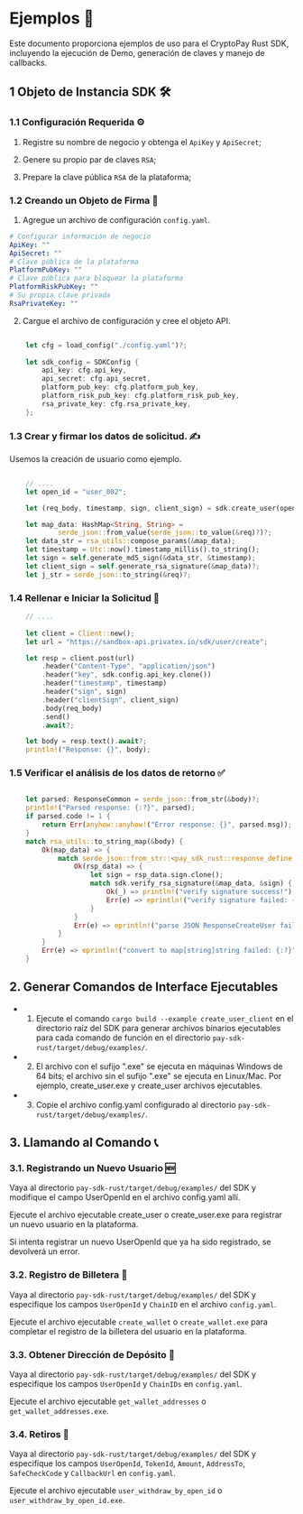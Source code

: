 # Ejemplos 📝

Este documento proporciona ejemplos de uso para el CryptoPay Rust SDK, incluyendo la ejecución de Demo, generación de claves y manejo de callbacks.

## 1 Objeto de Instancia SDK 🛠️

### 1.1 Configuración Requerida ⚙️

1. Registre su nombre de negocio y obtenga el `ApiKey` y `ApiSecret`;

2. Genere su propio par de claves `RSA`;

3. Prepare la clave pública `RSA` de la plataforma;

### 1.2 Creando un Objeto de Firma 🔏

1. Agregue un archivo de configuración `config.yaml`.

```yaml
# Configurar información de negocio
ApiKey: ""
ApiSecret: ""
# Clave pública de la plataforma
PlatformPubKey: ""
# Clave pública para bloquear la plataforma
PlatformRiskPubKey: ""
# Su propia clave privada
RsaPrivateKey: ""
```

2. Cargue el archivo de configuración y cree el objeto API.

```rust

	let cfg = load_config("./config.yaml")?;
    
    let sdk_config = SDKConfig {
        api_key: cfg.api_key,
        api_secret: cfg.api_secret,
        platform_pub_key: cfg.platform_pub_key,
        platform_risk_pub_key: cfg.platform_risk_pub_key,
        rsa_private_key: cfg.rsa_private_key,
    };

```

### 1.3 Crear y firmar los datos de solicitud. ✍️

Usemos la creación de usuario como ejemplo.

```rust

	// ....
	let open_id = "user_002";

    let (req_body, timestamp, sign, client_sign) = sdk.create_user(open_id)?;


```

```rust
	let map_data: HashMap<String, String> =
            serde_json::from_value(serde_json::to_value(&req)?)?;
	let data_str = rsa_utils::compose_params(&map_data);
	let timestamp = Utc::now().timestamp_millis().to_string();
	let sign = self.generate_md5_sign(&data_str, &timestamp);
	let client_sign = self.generate_rsa_signature(&map_data)?;
	let j_str = serde_json::to_string(&req)?;
```

### 1.4 Rellenar e Iniciar la Solicitud 🚀

```rust
	// ....
	
    let client = Client::new();
    let url = "https://sandbox-api.privatex.io/sdk/user/create";

    let resp = client.post(url)
        .header("Content-Type", "application/json")
        .header("key", sdk.config.api_key.clone())
        .header("timestamp", timestamp)
        .header("sign", sign)
        .header("clientSign", client_sign)
        .body(req_body)
        .send()
        .await?;

    let body = resp.text().await?;
    println!("Response: {}", body);

```

### 1.5 Verificar el análisis de los datos de retorno ✅

```rust

    let parsed: ResponseCommon = serde_json::from_str(&body)?;
    println!("Parsed response: {:?}", parsed);
    if parsed.code != 1 {
        return Err(anyhow::anyhow!("Error response: {}", parsed.msg));
    }
    match rsa_utils::to_string_map(&body) {
        Ok(map_data) => {
            match serde_json::from_str::<pay_sdk_rust::response_define::ResponseCreateUser>(&body) {
                Ok(rsp_data) => {
                    let sign = rsp_data.sign.clone();
                    match sdk.verify_rsa_signature(&map_data, &sign) {
                        Ok(_) => println!("verify signature success!"),
                        Err(e) => eprintln!("verify signature failed: {:?}", e),
                    }
                }
                Err(e) => eprintln!("parse JSON ResponseCreateUser failed: {:?}", e),
            }
        }
        Err(e) => eprintln!("convert to map[string]string failed: {:?}", e),
    }

```

## 2. Generar Comandos de Interface Ejecutables

* 1. Ejecute el comando `cargo build --example create_user_client` en el directorio raíz del SDK para generar archivos binarios ejecutables para cada comando de función en el directorio `pay-sdk-rust/target/debug/examples/`.

* 2. El archivo con el sufijo ".exe" se ejecuta en máquinas Windows de 64 bits; el archivo sin el sufijo ".exe" se ejecuta en Linux/Mac. Por ejemplo, create_user.exe y create_user archivos ejecutables.

* 3. Copie el archivo config.yaml configurado al directorio `pay-sdk-rust/target/debug/examples/`.

## 3. Llamando al Comando 📞

### 3.1. Registrando un Nuevo Usuario 🆕


Vaya al directorio `pay-sdk-rust/target/debug/examples/` del SDK y modifique el campo UserOpenId en el archivo config.yaml allí.

Ejecute el archivo ejecutable create_user o create_user.exe para registrar un nuevo usuario en la plataforma.

Si intenta registrar un nuevo UserOpenId que ya ha sido registrado, se devolverá un error.


### 3.2. Registro de Billetera 💼

Vaya al directorio `pay-sdk-rust/target/debug/examples/` del SDK y especifique los campos `UserOpenId` y `ChainID` en el archivo `config.yaml`.

Ejecute el archivo ejecutable `create_wallet` o `create_wallet.exe` para completar el registro de la billetera del usuario en la plataforma.

### 3.3. Obtener Dirección de Depósito 📍

Vaya al directorio `pay-sdk-rust/target/debug/examples/` del SDK y especifique los campos `UserOpenId` y `ChainIDs` en `config.yaml`.

Ejecute el archivo ejecutable `get_wallet_addresses` o `get_wallet_addresses.exe`.

### 3.4. Retiros 💸

Vaya al directorio `pay-sdk-rust/target/debug/examples/` del SDK y especifique los campos `UserOpenId`, `TokenId`, `Amount`, `AddressTo`, `SafeCheckCode` y `CallbackUrl` en `config.yaml`.

Ejecute el archivo ejecutable `user_withdraw_by_open_id` o `user_withdraw_by_open_id.exe`.